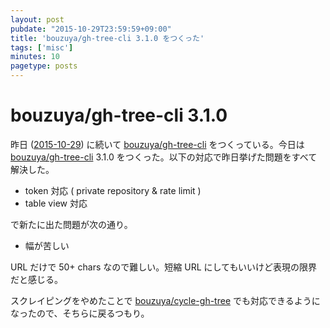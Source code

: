 ```yaml
---
layout: post
pubdate: "2015-10-29T23:59:59+09:00"
title: 'bouzuya/gh-tree-cli 3.1.0 をつくった'
tags: ['misc']
minutes: 10
pagetype: posts
---
```

# bouzuya/gh-tree-cli 3.1.0

昨日 ([2015-10-29][]) に続いて [bouzuya/gh-tree-cli][] をつくっている。今日は [bouzuya/gh-tree-cli][] 3.1.0 をつくった。以下の対応で昨日挙げた問題をすべて解決した。

- token 対応 ( private repository & rate limit )
- table view 対応

で新たに出た問題が次の通り。

- 幅が苦しい

URL だけで 50+ chars なので難しい。短縮 URL にしてもいいけど表現の限界だと感じる。

スクレイピングをやめたことで [bouzuya/cycle-gh-tree][] でも対応できるようになったので、そちらに戻るつもり。

[2015-10-29]: http://blog.bouzuya.net/2015/10/29/
[bouzuya/cycle-gh-tree]: https://github.com/bouzuya/cycle-gh-tree
[bouzuya/gh-tree-cli]: https://github.com/bouzuya/gh-tree-cli
